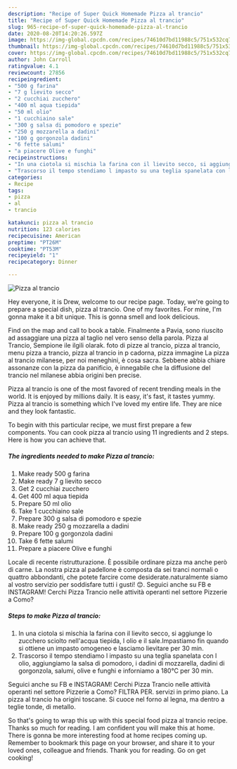 ```yaml
---
description: "Recipe of Super Quick Homemade Pizza al trancio"
title: "Recipe of Super Quick Homemade Pizza al trancio"
slug: 965-recipe-of-super-quick-homemade-pizza-al-trancio
date: 2020-08-20T14:20:26.597Z
image: https://img-global.cpcdn.com/recipes/74610d7bd11988c5/751x532cq70/pizza-al-trancio-recipe-main-photo.jpg
thumbnail: https://img-global.cpcdn.com/recipes/74610d7bd11988c5/751x532cq70/pizza-al-trancio-recipe-main-photo.jpg
cover: https://img-global.cpcdn.com/recipes/74610d7bd11988c5/751x532cq70/pizza-al-trancio-recipe-main-photo.jpg
author: John Carroll
ratingvalue: 4.1
reviewcount: 27856
recipeingredient:
- "500 g farina"
- "7 g lievito secco"
- "2 cucchiai zucchero"
- "400 ml aqua tiepida"
- "50 ml olio"
- "1 cucchiaino sale"
- "300 g salsa di pomodoro e spezie"
- "250 g mozzarella a dadini"
- "100 g gorgonzola dadini"
- "6 fette salumi"
- "a piacere Olive e funghi"
recipeinstructions:
- "In una ciotola si mischia la farina con il lievito secco, si aggiunge lo zucchero sciolto nell&#39;acqua tiepida, l olio e il sale.Impastiamo fin quando si ottiene un impasto omogeneo e lasciamo lievitare per 30 min."
- "Trascorso il tempo stendiamo l impasto su una teglia spanelata con l olio, aggiungiamo la salsa di pomodoro, i dadini di mozzarella, dadini di gorgonzola, salumi, olive e funghi e inforniamo a 180°C per 30 min."
categories:
- Recipe
tags:
- pizza
- al
- trancio

katakunci: pizza al trancio 
nutrition: 123 calories
recipecuisine: American
preptime: "PT26M"
cooktime: "PT53M"
recipeyield: "1"
recipecategory: Dinner

---
```



![Pizza al trancio](https://img-global.cpcdn.com/recipes/74610d7bd11988c5/751x532cq70/pizza-al-trancio-recipe-main-photo.jpg)

Hey everyone, it is Drew, welcome to our recipe page. Today, we're going to prepare a special dish, pizza al trancio. One of my favorites. For mine, I'm gonna make it a bit unique. This is gonna smell and look delicious.

Find on the map and call to book a table. Finalmente a Pavia, sono riuscito ad assaggiare una pizza al taglio nel vero senso della parola. Pizza al Trancio, Sempione ile ilgili olarak. foto di pizze al trancio, pizza al trancio, menu pizza a trancio, pizza al trancio in p cadorna, pizza immagine La pizza al trancio milanese, per noi meneghini, è cosa sacra. Sebbene abbia chiare assonanze con la pizza da panificio, è innegabile che la diffusione del trancio nel milanese abbia origini ben precise.

Pizza al trancio is one of the most favored of recent trending meals in the world. It is enjoyed by millions daily. It is easy, it's fast, it tastes yummy. Pizza al trancio is something which I've loved my entire life. They are nice and they look fantastic.


To begin with this particular recipe, we must first prepare a few components. You can cook pizza al trancio using 11 ingredients and 2 steps. Here is how you can achieve that.

<!--inarticleads1-->

##### The ingredients needed to make Pizza al trancio:

1. Make ready 500 g farina
1. Make ready 7 g lievito secco
1. Get 2 cucchiai zucchero
1. Get 400 ml aqua tiepida
1. Prepare 50 ml olio
1. Take 1 cucchiaino sale
1. Prepare 300 g salsa di pomodoro e spezie
1. Make ready 250 g mozzarella a dadini
1. Prepare 100 g gorgonzola dadini
1. Take 6 fette salumi
1. Prepare a piacere Olive e funghi


Locale di recente ristrutturazione. È possibile ordinare pizza ma anche però di carne. La nostra pizza al padellone è composta da sei tranci normali o quattro abbondanti, che potete farcire come desiderate.naturalmente siamo al vostro servizio per soddisfare tutti i gusti! 😊. Seguici anche su FB e INSTAGRAM! Cerchi Pizza Trancio nelle attività operanti nel settore Pizzerie a Como? 

<!--inarticleads2-->

##### Steps to make Pizza al trancio:

1. In una ciotola si mischia la farina con il lievito secco, si aggiunge lo zucchero sciolto nell&#39;acqua tiepida, l olio e il sale.Impastiamo fin quando si ottiene un impasto omogeneo e lasciamo lievitare per 30 min.
1. Trascorso il tempo stendiamo l impasto su una teglia spanelata con l olio, aggiungiamo la salsa di pomodoro, i dadini di mozzarella, dadini di gorgonzola, salumi, olive e funghi e inforniamo a 180°C per 30 min.


Seguici anche su FB e INSTAGRAM! Cerchi Pizza Trancio nelle attività operanti nel settore Pizzerie a Como? FILTRA PER. servizi in primo piano. La pizza al trancio ha origini toscane. Si cuoce nel forno al legna, ma dentro a teglie tonde, di metallo. 

So that's going to wrap this up with this special food pizza al trancio recipe. Thanks so much for reading. I am confident you will make this at home. There is gonna be more interesting food at home recipes coming up. Remember to bookmark this page on your browser, and share it to your loved ones, colleague and friends. Thank you for reading. Go on get cooking!
